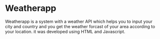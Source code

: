 # Weatherapp
Weatherapp is a system with a weather API which helps you to input your city and country 
and you get the weather forcast of your area according to your location. it was developed using HTML and Javascript.
